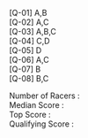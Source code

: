 [Q-01] A,B\
[Q-02] A,C\
[Q-03] A,B,C\
[Q-04] C,D\
[Q-05] D\
[Q-06] A,C\
[Q-07] B\
[Q-08] B,C


Number of Racers : \
Median Score     : \
Top Score        : \
Qualifying Score : 
